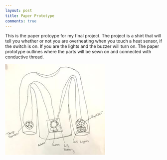 ```yaml
---
layout: post 
title: Paper Prototype
comments: true
---
```


This is the paper protoype for my final project. The project is a shirt that will tell you whether or not you are overheating when you touch a heat sensor, if the switch is on. If you are the lights and the buzzer will turn on. The paper prototype outlines where the parts will be sewn on and connected with conductive thread.

![Project Paper Prototype](/img/PPP.jpg)



